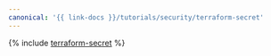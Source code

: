 ```yaml
---
canonical: '{{ link-docs }}/tutorials/security/terraform-secret'
---
```


{% include [terraform-secret](../../../_tutorials/security/terraform-secret.md) %}